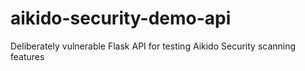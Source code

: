 # aikido-security-demo-api
Deliberately vulnerable Flask API for testing Aikido Security scanning features

